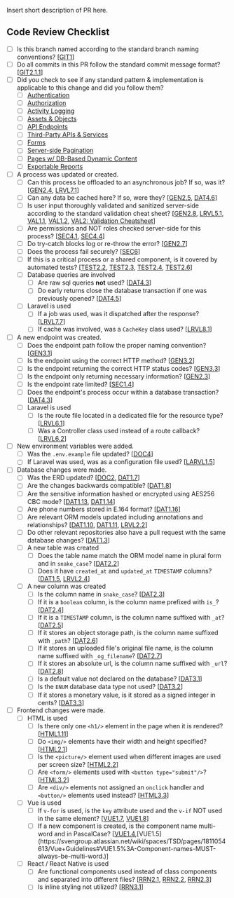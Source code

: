 Insert short description of PR here.

## Code Review Checklist

- [ ] Is this branch named according to the standard branch naming conventions? [[GIT1](https://svengroup.atlassian.net/wiki/spaces/TSD/pages/1798045761/Git+Workflow#GIT1%3A-Git-Branches)]
- [ ] Do all commits in this PR follow the standard commit message format? [[GIT2.1.1](https://svengroup.atlassian.net/wiki/spaces/TSD/pages/1798045761/Git+Workflow#GIT2.1.1%3A-Commit-messages-MUST-follow-the-following-format%2C-JiraIssueKey%3A-Commit-Message)]
- [ ] Did you check to see if any standard pattern & implementation is applicable to this change and did you follow them?
  - [ ] [Authentication](https://svengroup.atlassian.net/wiki/spaces/TSD/pages/1797784102/Authentication)
  - [ ] [Authorization](https://svengroup.atlassian.net/wiki/spaces/TSD/pages/1797619833/Authorization)
  - [ ] [Activity Logging](https://svengroup.atlassian.net/wiki/spaces/TSD/pages/1809907713/Activity+Logging)
  - [ ] [Assets & Objects](https://svengroup.atlassian.net/wiki/spaces/TSD/pages/1809907731/Assets+Objects)
  - [ ] [API Endpoints](https://svengroup.atlassian.net/wiki/spaces/TSD/pages/1819967490/API+Endpoints)
  - [ ] [Third-Party APIs & Services](https://svengroup.atlassian.net/wiki/spaces/TSD/pages/1809743908/Third-Party+APIs+Services)
  - [ ] [Forms](https://svengroup.atlassian.net/wiki/spaces/TSD/pages/1809907749/Forms)
  - [ ] [Server-side Pagination](https://svengroup.atlassian.net/wiki/spaces/TSD/pages/1809711123/Server-Side+Pagination)
  - [ ] [Pages w/ DB-Based Dynamic Content](https://svengroup.atlassian.net/wiki/spaces/TSD/pages/1809743920/Pages+with+DB-Based+Dynamic+Content)
  - [ ] [Exportable Reports](https://svengroup.atlassian.net/wiki/spaces/TSD/pages/1809809435/Exportable+Reports)
- [ ] A process was updated or created.
  - [ ] Can this process be offloaded to an asynchronous job? If so, was it? [[GEN2.4](https://svengroup.atlassian.net/wiki/spaces/TSD/pages/1797784072/General+Conventions#GEN2.4%3A-Processes-that-fit-one-or-more-of-the-following-criteria-SHOULD-be-offloaded-unto-asynchronous-jobs%3A), [LRVL7.1](https://svengroup.atlassian.net/wiki/spaces/TSD/pages/1811021859/Laravel+Guidelines#LRVL7.1%3A-Processes-that-fit-one-or-more-of-the-following-criteria-MUST-utilize-queued-jobs%3A)]
  - [ ] Can any data be cached here? If so, were they? [[GEN2.5](https://svengroup.atlassian.net/wiki/spaces/TSD/pages/1797784072/General+Conventions#GEN2.5%3A-Data-that-meet-one-or-more-of-the-following-criteria-SHOULD-be-cached%3A), [DAT4.6](https://svengroup.atlassian.net/wiki/spaces/TSD/pages/1807450133/Data+Guidelines#DAT4.6%3A-Complex-queries-SHOULD-BE-cached.)]
  - [ ] Is user input thoroughly validated and sanitized server-side according to the standard validation cheat sheet? [[GEN2.8](https://svengroup.atlassian.net/wiki/spaces/TSD/pages/1797784072/General+Conventions#GEN2.8%3A-User-input-MUST-be-thoroughly-validated-and-sanitized-before-processing.), [LRVL5.1](https://svengroup.atlassian.net/wiki/spaces/TSD/pages/1811021859/Laravel+Guidelines#LRVL5.1%3A-All-inputs-MUST-be-extensively-validated-on-the-backend-even-if-these-are-also-validated-in-the-frontend.), [VAL1.1](https://svengroup.atlassian.net/wiki/spaces/TSD/pages/2059141409/Input+Validation+Rules#VAL1.1%3A-All-inputs-MUST-be-validated-before-being-processed.), [VAL1.2](https://svengroup.atlassian.net/wiki/spaces/TSD/pages/2059141409/Input+Validation+Rules#VAL1.2%3A-Input-validation-MUST-be-performed-server-side.), [VAL2: Validation Cheatsheet](https://svengroup.atlassian.net/wiki/spaces/TSD/pages/2059141409/Input+Validation+Rules#VAL2%3A-Validation-Cheatsheet)]
  - [ ] Are permissions and NOT roles checked server-side for this process? [[SEC4.1](https://svengroup.atlassian.net/wiki/spaces/TSD/pages/2059141121/Security+Guidelines#SEC4.1%3A-Authorization-MUST-be-performed-server-side.), [SEC4.4](https://svengroup.atlassian.net/wiki/spaces/TSD/pages/2059141121/Security+Guidelines#SEC4.4%3A-When-checking-for-privilege%2C-roles-MUST-NOT-be-checked.-The-existence-of-the-specific-permissions-MUST-be-checked-instead.)]
  - [ ] Do try-catch blocks log or re-throw the error? [[GEN2.7](https://svengroup.atlassian.net/wiki/spaces/TSD/pages/1797784072/General+Conventions#GEN2.7%3A-Try-catch-blocks-MUST-log-encountered-errors-either-explicitly-or-by-re-throwing-the-error-up-the-stack-when-catching-unexpected-errors.)]
  - [ ] Does the process fail securely? [[SEC6](https://svengroup.atlassian.net/wiki/spaces/TSD/pages/2059141121/Security+Guidelines#SEC6%3A-Secure-Failures)]
  - [ ] If this is a critical process or a shared component, is it covered by automated tests? [[TEST2.2](https://svengroup.atlassian.net/wiki/spaces/TSD/pages/1797521676/Automated+Testing#TEST2.2%3A-All-critical-functions-MUST-be-covered-by-automated-tests.), [TEST2.3](https://svengroup.atlassian.net/wiki/spaces/TSD/pages/1797521676/Automated+Testing#TEST2.3%3A-Tests-MUST-cover-all-positive-scenarios-including-both-primary-and-secondary-ones.), [TEST2.4](https://svengroup.atlassian.net/wiki/spaces/TSD/pages/1797521676/Automated+Testing#TEST2.4%3A-Tests-MUST-cover-positive-and-negative-authentication-and-authorization-scenarios.), [TEST2.6](https://svengroup.atlassian.net/wiki/spaces/TSD/pages/1797521676/Automated+Testing#TEST2.6%3A-Shared-components-MUST-be-covered-by-automated-testing.)]
  - [ ] Database queries are involved
    - [ ] Are raw sql queries **not** used? [[DAT4.3](https://svengroup.atlassian.net/wiki/spaces/TSD/pages/1807450133/Data+Guidelines#DAT4.3%3A-Raw-SQL-statements-within-the-application-code-SHOULD-NOT-be-used.)]
    - [ ] Do early returns close the database transaction if one was previously opened? [[DAT4.5](https://svengroup.atlassian.net/wiki/spaces/TSD/pages/1807450133/Data+Guidelines#DAT4.5%3A-Any-early-return-statements-MUST-close-the-transaction-by-committing-or-rolling-back-changes.)]
  - [ ] Laravel is used
    - [ ] If a job was used, was it dispatched after the response? [[LRVL7.7](https://svengroup.atlassian.net/wiki/spaces/TSD/pages/1811021859/Laravel+Guidelines#LRVL7.7%3A-When-utilized-within-the-context-of-an-HTTP-request%2C-jobs-MUST-be-dispatched-after-a-response-in-order-to-ensure-that-the-job-will-only-be-queued-after-the-request-has-been-successfully-processed.)]
    - [ ] If cache was involved, was a `CacheKey` class used? [[LRVL8.1]()]

- [ ] A new endpoint was created.
  - [ ] Does the endpoint path follow the proper naming convention? [[GEN3.1](https://svengroup.atlassian.net/wiki/spaces/TSD/pages/1797784072/General+Conventions#GEN3.1%3A-URL-Paths-MUST-follow-the-following-naming-conventions%3A)]
  - [ ] Is the endpoint using the correct HTTP method? [[GEN3.2](https://svengroup.atlassian.net/wiki/spaces/TSD/pages/1797784072/General+Conventions#GEN3.2%3A-All-applications-MUST-utilize-the-correct-HTTP-method-for-an-action.)]
  - [ ] Is the endpoint returning the correct HTTP status codes? [[GEN3.3](https://svengroup.atlassian.net/wiki/spaces/TSD/pages/1797784072/General+Conventions#GEN3.3%3A-Responses-MUST-always-return-the-correct-HTTP-status-code.)]
  - [ ] Is the endpoint only returning necessary information? [[GEN2.3](https://svengroup.atlassian.net/wiki/spaces/TSD/pages/1797784072/General+Conventions#GEN2.3%3A-Only-necessary-information-MUST-be-returned-by-any-endpoint.)]
  - [ ] Is the endpoint rate limited? [[SEC1.4](https://svengroup.atlassian.net/wiki/spaces/TSD/pages/2059141121/Security+Guidelines#SEC1.4%3A-All-HTTP-endpoints-must-have-some-level-of-rate-limiting-implemented-depending-on-business-requirements.)]
  - [ ] Does the endpoint's process occur within a database transaction? [[DAT4.3](https://svengroup.atlassian.net/wiki/spaces/TSD/pages/1807450133/Data+Guidelines#DAT4.4%3A-Database-transactions-SHOULD-be-utilized-within-the-context-of-a-single-request-by-default.)]
  - [ ] Laravel is used
    - [ ] Is the route file located in a dedicated file for the resource type? [[LRVL6.1](https://svengroup.atlassian.net/wiki/spaces/TSD/pages/1811021859/Laravel+Guidelines#LRVL6.1%3A-Routes-MUST-be-grouped-into-different-files-depending-on-their-resource.)]
    - [ ] Was a Controller class used instead of a route callback? [[LRVL6.2](https://svengroup.atlassian.net/wiki/spaces/TSD/pages/1811021859/Laravel+Guidelines#LRVL6.2%3A-Routes-MUST-not-have-callbacks.-Utilize-controller-classes-at-all-times.)]

- [ ] New environment variables were added.
  - [ ] Was the `.env.example` file updated? [[DOC4](https://svengroup.atlassian.net/wiki/spaces/TSD/pages/1797718106/Documentation#DOC4%3A--The-env.example-File)]
  - [ ] If Laravel was used, was as a configuration file used? [[LARVL1.5](https://svengroup.atlassian.net/wiki/spaces/TSD/pages/1811021859/Laravel+Guidelines#LRVL1.5%3A-Environment-variables-MUST-be-accessed-through-configuration-files-and-not-directly.)]

- [ ] Database changes were made.
  - [ ] Was the ERD updated? [[DOC2](https://svengroup.atlassian.net/wiki/spaces/TSD/pages/1797718106/Documentation#DOC2%3A-Entity-Relationship-Diagram), [DAT1.7](https://svengroup.atlassian.net/wiki/spaces/TSD/pages/1807450133/Data+Guidelines#DAT1.7%3A-All-modifications-made-to-the-database-MUST-be-reflected-on-the-Entity-Relationship-Diagram-and-all-other-appropriate-documentation.)]
  - [ ] Are the changes backwards compatible? [[DAT1.8](https://svengroup.atlassian.net/wiki/spaces/TSD/pages/1807450133/Data+Guidelines#DAT1.8%3A-All-database-schema-modifications-after-an-application-has-been-released-to-production-MUST-be-backwards-compatible%2C-without-the-need-for-seeding-data-for-existing-rows.)]
  - [ ] Are the sensitive information hashed or encrypted using AES256 CBC mode? [[DAT1.13](https://svengroup.atlassian.net/wiki/spaces/TSD/pages/1807450133/Data+Guidelines#DAT1.13%3A-Sensitive-data-like-tokens%2C-passwords%2C-API-keys-and-others-MUST-be-either-encrypted-or-hashed-at-rest.), [DAT1.14](https://svengroup.atlassian.net/wiki/spaces/TSD/pages/1807450133/Data+Guidelines#DAT1.14%3A-AES-256-CBC-MUST-be-used-to-encrypt-data-at-rest.)]
  - [ ] Are phone numbers stored in E.164 format? [[DAT1.16](https://svengroup.atlassian.net/wiki/spaces/TSD/pages/1807450133/Data+Guidelines#DAT1.16%3A-Phone-numbers-MUST-be-stored-and-handled-in-the-E.164-format.)]
  - [ ] Are relevant ORM models updated including annotations and relationships? [[DAT1.10](https://svengroup.atlassian.net/wiki/spaces/TSD/pages/1807450133/Data+Guidelines#DAT1.10%3A-Object-Relational-Mapping-(ORM)-models-MUST-have-well-defined-annotations-that-aid-in-code-editor-intellisense.), [DAT1.11](https://svengroup.atlassian.net/wiki/spaces/TSD/pages/1807450133/Data+Guidelines#DAT1.11%3A-Object-Relational-Mapping-(ORM)-models-MUST-have-well-defined-relationships.), [LRVL2.2](https://svengroup.atlassian.net/wiki/spaces/TSD/pages/1811021859/Laravel+Guidelines#LRVL2.2%3A-Models-MUST-include-PHPDoc-blocks-for-columns%2C-attributes%2C-relationships-and-custom-methods-in-order-to-improve-maintainability-and-developer-experience.)]
  - [ ] Do other relevant repositories also have a pull request with the same database changes? [[DAT1.3](https://svengroup.atlassian.net/wiki/spaces/TSD/pages/1807450133/Data+Guidelines#DAT1.3%3A-An-application-must-have-its-own-complete-migrations%2C-models%2C-seeders-and-factories.)]
  - [ ] A new table was created
    - [ ] Does the table name match the ORM model name in plural form and in `snake_case`? [[DAT2.2](https://svengroup.atlassian.net/wiki/spaces/TSD/pages/edit-v2/1807450133#DAT2.2%3A-Database-table-names-MUST-match-it%E2%80%99s-model-name-in-plural-form-and-in-snake_case.)]
    - [ ] Does it have `created_at` and `updated_at` `TIMESTAMP` columns? [[DAT1.5](https://svengroup.atlassian.net/wiki/spaces/TSD/pages/1807450133/Data+Guidelines#DAT1.5%3A-All-tables-MUST-utilize-timestamps-for-row-creation-and-updates-by-utilizing-created_at-and-updated_at-TIMESTAMP-columns-except-for-pivot-tables.), [LRVL2.4](https://svengroup.atlassian.net/wiki/spaces/TSD/pages/1811021859/Laravel+Guidelines#LRVL2.4%3A-Models-MUST-cast-timestamp-columns.)]

  - [ ] A new column was created
    - [ ] Is the column name in `snake_case`? [[DAT2.3](https://svengroup.atlassian.net/wiki/spaces/TSD/pages/edit-v2/1807450133#DAT2.3%3A-Database-column-names-must-always-be-in-snake_case.)]
    - [ ] If it is a `boolean` column, is the column name prefixed with `is_`? [[DAT2.4](https://svengroup.atlassian.net/wiki/spaces/TSD/pages/edit-v2/1807450133#DAT2.4%3A-Database-columns-with-a-boolean-column-type-MUST-have-names-prefixed-with-is.)]
    - [ ] If it is a `TIMESTAMP` column, is the column name suffixed with `_at`? [[DAT2.5](https://svengroup.atlassian.net/wiki/spaces/TSD/pages/1807450133/Data+Guidelines#DAT2.5%3A-Database-columns-with-a-timestamp-column-type-MUST-be-suffixed-with-_at)]
    - [ ] If it stores an object storage path, is the column name suffixed with `_path`? [[DAT2.6](https://svengroup.atlassian.net/wiki/spaces/TSD/pages/1807450133/Data+Guidelines#DAT2.6%3A-Database-columns-that-store-the-object-storage-path-of-assets-MUST-be-suffixed-with-_path.)]
    - [ ] If it stores an uploaded file's original file name, is the column name suffixed with `_og_filename`? [[DAT2.7](https://svengroup.atlassian.net/wiki/spaces/TSD/pages/1807450133/Data+Guidelines#DAT2.7%3A-Database-columns-that-store-the-original-filename-of-uploaded-assets-MUST-be-suffixed-with-_og_filename.)]
    - [ ] If it stores an absolute url, is the column name suffixed with `_url`? [[DAT2.8](https://svengroup.atlassian.net/wiki/spaces/TSD/pages/1807450133/Data+Guidelines#DAT2.8%3A-Database-columns-that-store-an-absolute-url-MUST-be-named-in-this-format-name_url.)]
    - [ ] Is a default value not declared on the database? [[DAT3.1](https://svengroup.atlassian.net/wiki/spaces/TSD/pages/1807450133/Data+Guidelines#DAT3.1%3A-Declaring-default-values-for-non-nullable-columns-within-the-database-SHOULD-NOT-be-done.-Instead%2C-declare-default-values-within-the-application-code-when-necessary.)]
    - [ ] Is the `ENUM` database data type not used? [[DAT3.2](https://svengroup.atlassian.net/wiki/spaces/TSD/pages/1807450133/Data+Guidelines#DAT3.2%3A-ENUM-column-types-SHOULD-NOT-be-used.-Instead-utilize-the-language's-syntax-for-enums-and-use-model-casting.)]
    - [ ] If it stores a monetary value, is it stored as a signed integer in cents? [[DAT3.3](https://svengroup.atlassian.net/wiki/spaces/TSD/pages/1807450133/Data+Guidelines#DAT3.3%3A--Monetary-values-MUST-be-stored-and-processed-as-signed-integers-in-cents-and-MUST-only-be-converted-back-to-a-float-when-displaying-to-the-user.)]

- [ ] Frontend changes were made.
  - [ ] HTML is used
    - [ ] Is there only one `<h1/>` element in the page when it is rendered? [[HTML1.11](https://svengroup.atlassian.net/wiki/spaces/TSD/pages/1811021877/HTML+CSS+Guidelines#HTML1.11%3A-The-following-typography-elements-MUST-be-utilized-properly%3A)]
    - [ ] Do `<img/>` elements have their width and height specified? [[HTML2.1](https://svengroup.atlassian.net/wiki/spaces/TSD/pages/1811021877/HTML+CSS+Guidelines#HTML2.1%3A-%3Cimg%2F%3E-elements-MUST-specify-the-alt%2C-width-and-height-attributes.)]
    - [ ] Is the `<picture/>` element used when different images are used per screen size? [[HTML2.2](https://svengroup.atlassian.net/wiki/spaces/TSD/pages/1811021877/HTML+CSS+Guidelines#HTML2.2%3A-The-%3Cpicture%2F%3E-element-MUST-be-utilized-when-different-images-are-used-depending-on-the-window-size.)]
    - [ ] Are `<form/>` elements used with `<button type="submit"/>`? [[HTML3.2](https://svengroup.atlassian.net/wiki/spaces/TSD/pages/1811021877/HTML+CSS+Guidelines#HTML3.2%3A-Forms-MUST-be-submitted-with-a-%3Cbutton%2F%3E-element-of-type-%22submit%22.)]
    - [ ] Are `<div/>` elements not assigned an `onclick` handler and `<button/>` elements used instead? [[HTML3.3](https://svengroup.atlassian.net/wiki/spaces/TSD/pages/1811021877/HTML+CSS+Guidelines#HTML3.3%3A-%3Cdiv%2F%3E-elements-MUST-not-be-assigned-a-click-handler.-Instead-utilize-the-%3Cbutton%2F%3E-or-%3Ca%2F%3E-component-respectively.)]
  - [ ] Vue is used
    - [ ] If `v-for` is used, is the `key` attribute used and the `v-if` NOT used in the same element? [[VUE1.7](https://svengroup.atlassian.net/wiki/spaces/TSD/pages/1811054613/Vue+Guidelines#VUE1.7%3A-The-key-attribute-MUST-always-be-present-when-utilizing-the-v-for-directive.), [VUE1.8](https://svengroup.atlassian.net/wiki/spaces/TSD/pages/1811054613/Vue+Guidelines#VUE1.8%3A-The-v-if-directive-MUST-NOT-be-used-on-the-same-element-as-the-v-for-directive.)]
    - [ ] If a new component is created, is the component name multi-word and in PascalCase? [[VUE1.4](https://svengroup.atlassian.net/wiki/spaces/TSD/pages/1811054613/Vue+Guidelines#VUE1.4%3A-Components-MUST-be-named-in-PascalCase.),[VUE1.5](https://svengroup.atlassian.net/wiki/spaces/TSD/pages/1811054613/Vue+Guidelines#VUE1.5%3A-Component-names-MUST-always-be-multi-word.)]
  - [ ] React / React Native is used
    - [ ] Are functional components used instead of class components and separated into different files? [[RRN2.1](https://svengroup.atlassian.net/wiki/spaces/TSD/pages/1811152940/React+React+Native+Guidelines#RRN2.1%3A-Functional-components-MUST-be-used-instead-of-class-components.), [RRN2.2](https://svengroup.atlassian.net/wiki/spaces/TSD/pages/1811152940/React+React+Native+Guidelines#RRN2.2%3A-Components-MUST-be-separated-into-different-files.), [RRN2.3](https://svengroup.atlassian.net/wiki/spaces/TSD/pages/1811152940/React+React+Native+Guidelines#RRN2.3%3A-Components-MUST-NOT-be-nested-together.)]
    - [ ] Is inline styling not utilized? [[RRN3.1](https://svengroup.atlassian.net/wiki/spaces/TSD/pages/1811152940/React+React+Native+Guidelines#RRN3.1%3A-Inline-styling-MUST-NOT-be-utilized.-Instead%2C-the-StyleSheet-MUST-be-used-to-create-styles.)]
